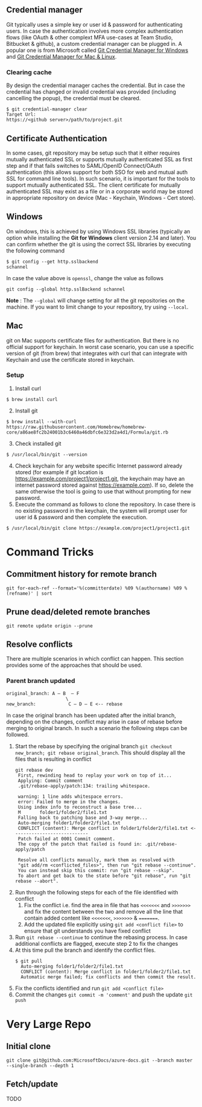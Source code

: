 
## Credential manager

Git typically uses a simple key or user id & password for authenticating users. In case the authentication involves more complex authentication flows (like OAuth & other complext MFA use-cases at Team Studio, Bitbucket & github), a custom credential manager can be plugged in. A popular one is from Microsoft called [Git Credential Manager for Windows](https://github.com/Microsoft/Git-Credential-Manager-for-Windows) and [Git Credential Manager for Mac & Linux](https://github.com/microsoft/Git-Credential-Manager-for-Mac-and-Linux).

### Clearing cache

By design the credential manager caches the credential. But in case the credential has changed or invalid credential was provided (including cancelling the popup), the credential must be cleared.

```console
$ git credential-manager clear
Target Url:
https://<github server>/path/to/project.git
```

## Certificate Authentication

In some cases, git repository may be setup such that it either requires mutually authenticated SSL or supports mutually authenticated SSL as first step and if that fails switches to SAML/OpenID Connect/OAuth authentication (this allows support for both SSO for web and mutual auth SSL for command line tools).
In such scenario, it is important for the tools to support mutually authenticated SSL. The client certificate for mutually authenticated SSL may exist as a file or in a corporate world may be stored in appropriate repository on device (Mac - Keychain, Windows - Cert store).

## Windows

On windows, this is achieved by using Windows SSL libraries (typically an option while installing the **Git for Windows** client version 2.14 and later). You can confirm whether the git is using the correct SSL libraries by executing the following command

```console
$ git config --get http.sslbackend
schannel
```
In case the value above is `openssl`, change the value as follows
```
git config --global http.sslBackend schannel
```
**Note** : The `--global` will change setting for all the git repositories on the machine. If you want to limit change to your repository, try using `--local`.

## Mac

git on Mac supports certificate files for authentication. But there is no official support for keychain. In worst case scenario, you can use a specific version of git (from brew) that integrates with curl that can integrate with Keychain and use the certificate stored in keychain.

### Setup

1. Install curl
```console
$ brew install curl
```
2. Install git
```console
$ brew install --with-curl https://raw.githubusercontent.com/Homebrew/homebrew-core/a86ae8fc2b24001b3c6460a46dbfc6e323d2a4d1/Formula/git.rb
```
3. Check installed git
```console
$ /usr/local/bin/git --version
```
4. Check keychain for any website specific Internet password already stored (for example if git location is https://example.com/project1/project1.git, the keychain may have an internet password stored against https://example.com). If so, delete the same otherwise the tool is going to use that without prompting for new password.
5. Execute the command as follows to clone the repository. In case there is no existing password in the keychain, the system will prompt user for user id & password and then complete the execution.
```console
$ /usr/local/bin/git clone https://example.com/project1/project1.git
```

# Command Tricks

## Commitment history for remote branch

```
git for-each-ref --format='%(committerdate) %09 %(authorname) %09 %(refname)' | sort
```

## Prune dead/deleted remote branches
```
git remote update origin --prune
```

## Resolve conflicts
There are multiple scenarios in which conflict can happen. This section provides some of the approaches that should be used.
### Parent branch updated
```
original_branch: A – B  – F  
                      \
new_branch:            C – D – E <-- rebase
```
In case the original branch has been updated after the initial branch, depending on the changes, conflict may arise in case of rebase before merging to original branch. In such a scenario the following steps can be followed.

1. Start the rebase by specifying the original branch `git checkout new_branch; git rebase original_branch`. This should display all the files that is resulting in conflict
    ```
    git rebase dev
     First, rewinding head to replay your work on top of it...
     Applying: Commit comment
     .git/rebase-apply/patch:134: trailing whitespace.

     warning: 1 line adds whitespace errors.
     error: Failed to merge in the changes. 
     Using index info to reconstruct a base tree...
     M       folder1/folder2/file1.txt              
     Falling back to patching base and 3-way merge...
     Auto-merging folder1/folder2/file1.txt
     CONFLICT (content): Merge conflict in folder1/folder2/file1.txt <----------------------------
     Patch failed at 0001 Commit comment.
     The copy of the patch that failed is found in: .git/rebase-apply/patch

     Resolve all conflicts manually, mark them as resolved with
     "git add/rm <conflicted_files>", then run "git rebase --continue".
     You can instead skip this commit: run "git rebase --skip".
     To abort and get back to the state before "git rebase", run "git rebase --abort".
    ```
2. Run through the following steps for each of the file identified with conflict
     1. Fix the conflict i.e. find the area in file that has `<<<<<<<` and `>>>>>>>` and fix the content between the two and remove all the line that contain added content like `<<<<<<<`,  `>>>>>>>` & `=======`.
     2. Add the updated file explicitly using `git add <conflict file>` to ensure that git understands you have fixed conflict
3. Run `git rebase --continue` to continue the rebasing process. In case additional conflicts are flagged, execute step 2 to fix the changes
4. At this time pull the branch and identify the conflict files.
    ```
    $ git pull
      Auto-merging folder1/folder2/file1.txt
      CONFLICT (content): Merge conflict in folder1/folder2/file1.txt
      Automatic merge failed; fix conflicts and then commit the result.
    ```
5. Fix the conflicts identified and run `git add <conflict file>`
6. Commit the changes `git commit -m 'comment'` and push the update `git push`

# Very Large Repo

## Initial clone

```
git clone git@github.com:MicrosoftDocs/azure-docs.git --branch master --single-branch --depth 1
```

## Fetch/update
TODO

